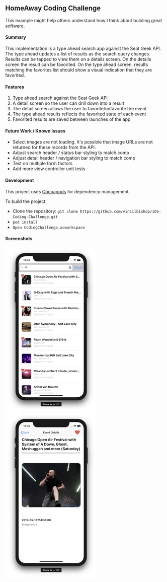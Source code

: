 ## HomeAway Coding Challenge

This example might help others understand how I think about building great software.

#### Summary

This implementation is a type ahead search app against the Seat Geek API. The type ahead updates a list of results as the search query changes. Results can be tapped to view them on a details screen. On the details screen the result can be favorited. On the type ahead screen, results matching the favorites list should show a visual indication that they are favorited.

#### Features

1. Type ahead search against the Seat Geek API
2. A detail screen so the user can drill down into a result
3. The detail screen allows the user to favorite/unfavorite the event
4. The type ahead results reflects the favorited state of each event
5. Favorited results are saved between launches of the app

#### Future Work / Known Issues

* Select images are not loading. It's possible that image URLs are not returned for these records from the API.
* Adjust search header / status bar styling to match comp
* Adjust detail header / navigation bar styling to match comp
* Test on multiple form factors
* Add more view controller unit tests

#### Development

This project uses [Cocoapods](https://cocoapods.org/) for dependency management.

To build the project:

* Clone the repository: `git clone https://github.com/vincilbishop/iOS-Coding-Challenge.git`
* `pod install`
* `Open CodingChallenge.xcworkspace`

#### Screenshots

![Search screen](examples/search.png) ![Details screen](examples/details.png)

